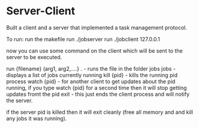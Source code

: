 # Server-Client
Built a client and a server that implemented a task management protocol.


To run:
run the makefile 
run ./jobserver
run ./jobclient 127.0.0.1

now you can use some command on the client which will be sent to the server to be executed.

run {filename} (arg1, arg2,....} .  - runs the file in the folder jobs
jobs - displays a list of jobs currently running 
kill {pid} - kills the running pid process
watch {pid} - for another client to get updates about the pid running, if you type watch {pid} for a second time then it will stop getting updates fromt the pid
exit - this just ends the client process and will notify the server.

if the server pid is killed then it will exit cleanly (free all memory and and kill any jobs it was running).


